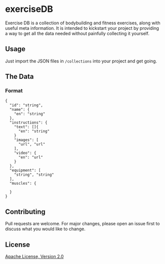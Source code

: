 # exerciseDB

Exercise DB is a collection of bodybuilding and fitness exercises, along with useful meta information.
It is intended to kickstart your project by providing a way to get all the data needed without painfully collecting it yourself.

## Usage

Just import the JSON files in `/collections` into your project and get going.

## The Data



### Format

```
{
  "id": "string",
  "name": {
    "en": "string"
  },
  "instructions": {
    "text": []{
      "en": "string"
    }
    "images": [
      "url", "url"
    ],
    "video": {
      "en": "url"
    }
  },
  "equipment": [
    "string", "string"
  ],
  "muscles": {

  }
}
```

## Contributing
Pull requests are welcome. For major changes, please open an issue first to discuss what you would like to change.

## License
[Apache License, Version 2.0](https://www.apache.org/licenses/LICENSE-2.0)
